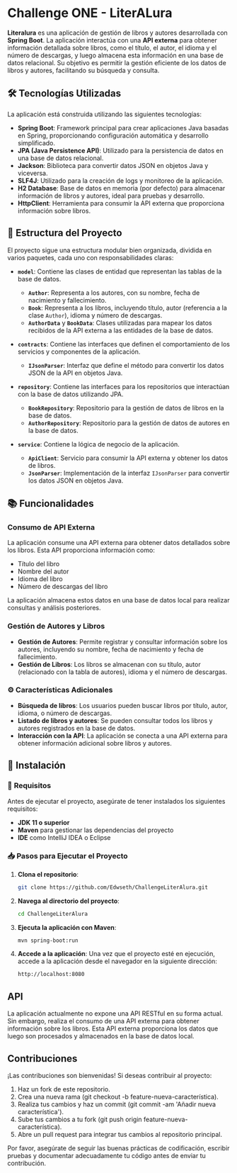# Challenge ONE - LiterALura

**Literalura** es una aplicación de gestión de libros y autores desarrollada con **Spring Boot**. La aplicación interactúa con una **API externa** para obtener información detallada sobre libros, como el título, el autor, el idioma y el número de descargas, y luego almacena esta información en una base de datos relacional. Su objetivo es permitir la gestión eficiente de los datos de libros y autores, facilitando su búsqueda y consulta.

## 🛠 **Tecnologías Utilizadas**

La aplicación está construida utilizando las siguientes tecnologías:

- **Spring Boot**: Framework principal para crear aplicaciones Java basadas en Spring, proporcionando configuración automática y desarrollo simplificado.
- **JPA (Java Persistence API)**: Utilizado para la persistencia de datos en una base de datos relacional.
- **Jackson**: Biblioteca para convertir datos JSON en objetos Java y viceversa.
- **SLF4J**: Utilizado para la creación de logs y monitoreo de la aplicación.
- **H2 Database**: Base de datos en memoria (por defecto) para almacenar información de libros y autores, ideal para pruebas y desarrollo.
- **HttpClient**: Herramienta para consumir la API externa que proporciona información sobre libros.

## 📖 **Estructura del Proyecto**

El proyecto sigue una estructura modular bien organizada, dividida en varios paquetes, cada uno con responsabilidades claras:

- **`model`**: Contiene las clases de entidad que representan las tablas de la base de datos.
  - **`Author`**: Representa a los autores, con su nombre, fecha de nacimiento y fallecimiento.
  - **`Book`**: Representa a los libros, incluyendo título, autor (referencia a la clase `Author`), idioma y número de descargas.
  - **`AuthorData`** y **`BookData`**: Clases utilizadas para mapear los datos recibidos de la API externa a las entidades de la base de datos.

- **`contracts`**: Contiene las interfaces que definen el comportamiento de los servicios y componentes de la aplicación.
  - **`IJsonParser`**: Interfaz que define el método para convertir los datos JSON de la API en objetos Java.

- **`repository`**: Contiene las interfaces para los repositorios que interactúan con la base de datos utilizando JPA.
  - **`BookRepository`**: Repositorio para la gestión de datos de libros en la base de datos.
  - **`AuthorRepository`**: Repositorio para la gestión de datos de autores en la base de datos.

- **`service`**: Contiene la lógica de negocio de la aplicación.
  - **`ApiClient`**: Servicio para consumir la API externa y obtener los datos de libros.
  - **`JsonParser`**: Implementación de la interfaz `IJsonParser` para convertir los datos JSON en objetos Java.

## 📚 **Funcionalidades**

### **Consumo de API Externa**

La aplicación consume una API externa para obtener datos detallados sobre los libros. Esta API proporciona información como:

- Título del libro
- Nombre del autor
- Idioma del libro
- Número de descargas del libro

La aplicación almacena estos datos en una base de datos local para realizar consultas y análisis posteriores.

### **Gestión de Autores y Libros**

- **Gestión de Autores**: Permite registrar y consultar información sobre los autores, incluyendo su nombre, fecha de nacimiento y fecha de fallecimiento.
- **Gestión de Libros**: Los libros se almacenan con su título, autor (relacionado con la tabla de autores), idioma y el número de descargas.

### ⚙️ **Características Adicionales**

- **Búsqueda de libros**: Los usuarios pueden buscar libros por título, autor, idioma, o número de descargas.
- **Listado de libros y autores**: Se pueden consultar todos los libros y autores registrados en la base de datos.
- **Interacción con la API**: La aplicación se conecta a una API externa para obtener información adicional sobre libros y autores.

## 🚀 **Instalación**

### 📖 **Requisitos**

Antes de ejecutar el proyecto, asegúrate de tener instalados los siguientes requisitos:

- **JDK 11 o superior**
- **Maven** para gestionar las dependencias del proyecto
- **IDE** como IntelliJ IDEA o Eclipse

### 📥 **Pasos para Ejecutar el Proyecto**

1. **Clona el repositorio**:
   ```bash
   git clone https://github.com/Edwseth/ChallengeLiterAlura.git

2. **Navega al directorio del proyecto**:
   ```bash
   cd ChallengeLiterAlura
   ```

3. **Ejecuta la aplicación con Maven**:
   ```bash
   mvn spring-boot:run
   ```

4. **Accede a la aplicación**: Una vez que el proyecto esté en ejecución, accede a la aplicación desde el navegador en la siguiente dirección:
   ```bash
   http://localhost:8080
   ````

## API

La aplicación actualmente no expone una API RESTful en su forma actual. Sin embargo, realiza el consumo de una API externa para obtener información sobre los libros. Esta API externa proporciona los datos que luego son procesados y almacenados en la base de datos local.

## Contribuciones

¡Las contribuciones son bienvenidas! Si deseas contribuir al proyecto:

1. Haz un fork de este repositorio.
2. Crea una nueva rama (git checkout -b feature-nueva-característica).
3. Realiza tus cambios y haz un commit (git commit -am 'Añadir nueva característica').
4. Sube tus cambios a tu fork (git push origin feature-nueva-característica).
5. Abre un pull request para integrar tus cambios al repositorio principal.

Por favor, asegúrate de seguir las buenas prácticas de codificación, escribir pruebas y documentar adecuadamente tu código antes de enviar tu contribución.


